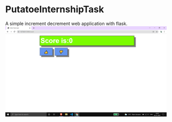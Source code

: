 # PutatoeInternshipTask
A simple increment decrement web application with flask.
<img src="https://github.com/ankitrana1256/PutatoeInternshipTask/blob/master/Screenshot%20(272).png">
